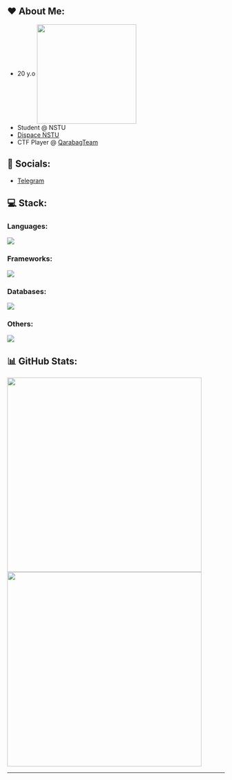 ## ❤️ About Me:
- 20 y.o <img align="center" src="https://media1.giphy.com/media/Dh5q0sShxgp13DwrvG/giphy.gif?cid=ecf05e473qsnfatbrt390rjdhnmx4s7gtu6ou6q6wwbvehwr&ep=v1_gifs_search&rid=giphy.gif" width="230"/>
- Student @ NSTU 
- [Dispace NSTU](https://dispace.edu.nstu.ru)
- CTF Player @ [QarabagTeam](https://github.com/Qarabag-Team)


 ## 📱 Socials:
 - [Telegram](https://t.me/kirill_13311)


## 💻 Stack:
### Languages:
<p>
 <a href="https://skillicons.dev">
   <img src="https://skillicons.dev/icons?i=go,py,js,ts,solidity,bash"/>
 </a>
</p>

### Frameworks:
<p>
 <a href="https://skillicons.dev">
   <img src="https://skillicons.dev/icons?i=fastapi,express"/>
 </a>
</p>

### Databases:
<p>
 <a href="https://skillicons.dev">
   <img src="https://skillicons.dev/icons?i=postgres,redis,mysql"/>
 </a>
</p>

### Others:
<p>
 <a href="https://skillicons.dev">
   <img src="https://skillicons.dev/icons?i=ansible,docker,kubernetes,githubactions,grafana,kafka,linux,netlify,nginx&perline=3"/>
 </a>
</p>


## 📊 GitHub Stats:
<a height="200" href="https://github.com/KirillEL/github-readme-stats">
    <img width="450" src="https://github-readme-stats.vercel.app/api?username=KirillEL&theme=blueberry&hide_border=false&include_all_commits=true&count_private=true">
</a>
<br>
<a href="https://github.com/KirillEL/github-readme-stats">
    <img width="450" src="https://github-readme-streak-stats.herokuapp.com/?user=KirillEL&theme=blueberry&hide_border=false">
</a>
<br>



---



